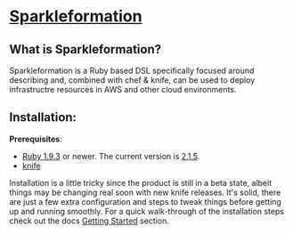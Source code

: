 # [Sparkleformation](https://github.com/sparkleformation/sparkle_formation)

## What is Sparkleformation?

Sparkleformation is a Ruby based DSL specifically focused around describing and, combined with chef & knife, can be used to deploy infrastructre resources in AWS and other cloud environments.

## Installation:

**Prerequisites**:

* [Ruby 1.9.3](https://www.ruby-lang.org/en/downloads/) or newer. The current version is [2.1.5](https://www.ruby-lang.org/en/downloads/).
* [knife](https://docs.getchef.com/knife.html) 

Installation is a little tricky since the product is still in a beta state, albeit things may be changing real soon with new knife releases. It's solid, there are just a few extra configuration and steps to tweak things before getting up and running smoothly. For a quick walk-through of the installation steps check out the docs [Getting Started](https://github.com/sparkleformation/sparkle_formation/tree/master/docs#getting-started) section.

